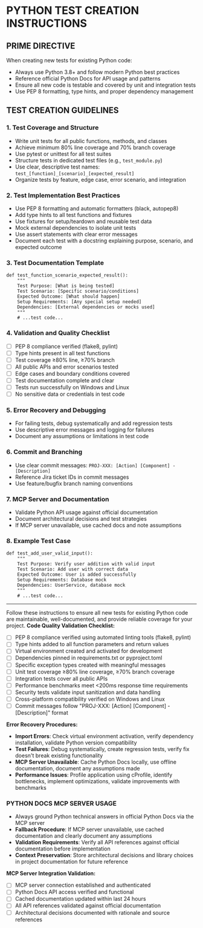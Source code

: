 # PYTHON TEST CREATION INSTRUCTIONS
## PRIME DIRECTIVE
When creating new tests for existing Python code:
- Always use Python 3.8+ and follow modern Python best practices
- Reference official Python Docs for API usage and patterns
- Ensure all new code is testable and covered by unit and integration tests
- Use PEP 8 formatting, type hints, and proper dependency management

## TEST CREATION GUIDELINES
### 1. Test Coverage and Structure
- Write unit tests for all public functions, methods, and classes
- Achieve minimum 80% line coverage and 70% branch coverage
- Use pytest or unittest for all test suites
- Structure tests in dedicated test files (e.g., `test_module.py`)
- Use clear, descriptive test names: `test_[function]_[scenario]_[expected_result]`
- Organize tests by feature, edge case, error scenario, and integration

### 2. Test Implementation Best Practices
- Use PEP 8 formatting and automatic formatters (black, autopep8)
- Add type hints to all test functions and fixtures
- Use fixtures for setup/teardown and reusable test data
- Mock external dependencies to isolate unit tests
- Use assert statements with clear error messages
- Document each test with a docstring explaining purpose, scenario, and expected outcome

### 3. Test Documentation Template
```
def test_function_scenario_expected_result():
    """
    Test Purpose: [What is being tested]
    Test Scenario: [Specific scenario/conditions]
    Expected Outcome: [What should happen]
    Setup Requirements: [Any special setup needed]
    Dependencies: [External dependencies or mocks used]
    """
    # ...test code...
```

### 4. Validation and Quality Checklist
- [ ] PEP 8 compliance verified (flake8, pylint)
- [ ] Type hints present in all test functions
- [ ] Test coverage ≥80% line, ≥70% branch
- [ ] All public APIs and error scenarios tested
- [ ] Edge cases and boundary conditions covered
- [ ] Test documentation complete and clear
- [ ] Tests run successfully on Windows and Linux
- [ ] No sensitive data or credentials in test code

### 5. Error Recovery and Debugging
- For failing tests, debug systematically and add regression tests
- Use descriptive error messages and logging for failures
- Document any assumptions or limitations in test code

### 6. Commit and Branching
- Use clear commit messages: `PROJ-XXX: [Action] [Component] - [Description]`
- Reference Jira ticket IDs in commit messages
- Use feature/bugfix branch naming conventions

### 7. MCP Server and Documentation
- Validate Python API usage against official documentation
- Document architectural decisions and test strategies
- If MCP server unavailable, use cached docs and note assumptions

### 8. Example Test Case
```
def test_add_user_valid_input():
    """
    Test Purpose: Verify user addition with valid input
    Test Scenario: Add user with correct data
    Expected Outcome: User is added successfully
    Setup Requirements: Database mock
    Dependencies: UserService, database mock
    """
    # ...test code...
```

---
Follow these instructions to ensure all new tests for existing Python code are maintainable, well-documented, and provide reliable coverage for your project.
**Code Quality Validation Checklist:**
- [ ] PEP 8 compliance verified using automated linting tools (flake8, pylint)
- [ ] Type hints added to all function parameters and return values
- [ ] Virtual environment created and activated for development
- [ ] Dependencies pinned in requirements.txt or pyproject.toml
- [ ] Specific exception types created with meaningful messages
- [ ] Unit test coverage ≥80% line coverage, ≥70% branch coverage
- [ ] Integration tests cover all public APIs
- [ ] Performance benchmarks meet <200ms response time requirements
- [ ] Security tests validate input sanitization and data handling
- [ ] Cross-platform compatibility verified on Windows and Linux
- [ ] Commit messages follow "PROJ-XXX: [Action] [Component] - [Description]" format

**Error Recovery Procedures:**
- **Import Errors**: Check virtual environment activation, verify dependency installation, validate Python version compatibility
- **Test Failures**: Debug systematically, create regression tests, verify fix doesn't break existing functionality
- **MCP Server Unavailable**: Cache Python Docs locally, use offline documentation, document any assumptions made
- **Performance Issues**: Profile application using cProfile, identify bottlenecks, implement optimizations, validate improvements with benchmarks

### PYTHON DOCS MCP SERVER USAGE
- Always ground Python technical answers in official Python Docs via the MCP server
- **Fallback Procedure**: If MCP server unavailable, use cached documentation and clearly document any assumptions
- **Validation Requirements**: Verify all API references against official documentation before implementation
- **Context Preservation**: Store architectural decisions and library choices in project documentation for future reference

**MCP Server Integration Validation:**
- [ ] MCP server connection established and authenticated
- [ ] Python Docs API access verified and functional
- [ ] Cached documentation updated within last 24 hours
- [ ] All API references validated against official documentation
- [ ] Architectural decisions documented with rationale and source references